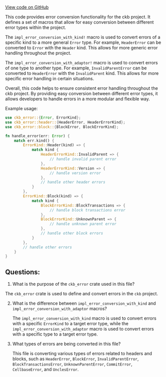 [View code on GitHub](https://github.com/nervosnetwork/ckb/blob/develop/verification/src/convert.rs)

This code provides error conversion functionality for the ckb project. It defines a set of macros that allow for easy conversion between different error types within the project.

The `impl_error_conversion_with_kind!` macro is used to convert errors of a specific kind to a more general `Error` type. For example, `HeaderError` can be converted to `Error` with the `Header` kind. This allows for more generic error handling throughout the project.

The `impl_error_conversion_with_adaptor!` macro is used to convert errors of one type to another type. For example, `InvalidParentError` can be converted to `HeaderError` with the `InvalidParent` kind. This allows for more specific error handling in certain situations.

Overall, this code helps to ensure consistent error handling throughout the ckb project. By providing easy conversion between different error types, it allows developers to handle errors in a more modular and flexible way.

Example usage:

```rust
use ckb_error::{Error, ErrorKind};
use ckb_error::header::{HeaderError, HeaderErrorKind};
use ckb_error::block::{BlockError, BlockErrorKind};

fn handle_error(err: Error) {
    match err.kind() {
        ErrorKind::Header(kind) => {
            match kind {
                HeaderErrorKind::InvalidParent => {
                    // handle invalid parent error
                },
                HeaderErrorKind::Version => {
                    // handle version error
                },
                // handle other header errors
            }
        },
        ErrorKind::Block(kind) => {
            match kind {
                BlockErrorKind::BlockTransactions => {
                    // handle block transactions error
                },
                BlockErrorKind::UnknownParent => {
                    // handle unknown parent error
                },
                // handle other block errors
            }
        },
        // handle other errors
    }
}
```
## Questions:
 1. What is the purpose of the `ckb_error` crate used in this file?

   The `ckb_error` crate is used to define and convert errors in the `ckb` project.

2. What is the difference between `impl_error_conversion_with_kind` and `impl_error_conversion_with_adaptor` macros?

   The `impl_error_conversion_with_kind` macro is used to convert errors with a specific `ErrorKind` to a target error type, while the `impl_error_conversion_with_adaptor` macro is used to convert errors with a specific type to a target error type.

3. What types of errors are being converted in this file?

   This file is converting various types of errors related to headers and blocks, such as `HeaderError`, `BlockError`, `InvalidParentError`, `BlockTransactionsError`, `UnknownParentError`, `CommitError`, `CellbaseError`, and `UnclesError`.
